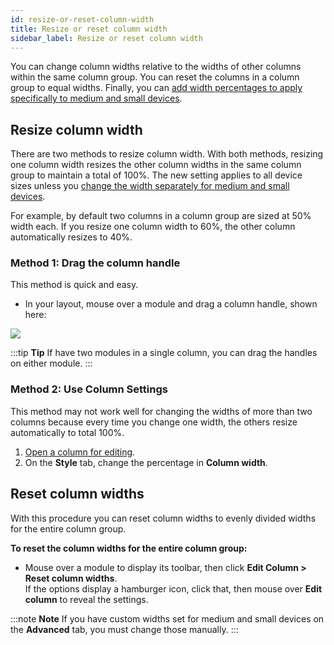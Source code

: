 ```yaml
---
id: resize-or-reset-column-width
title: Resize or reset column width
sidebar_label: Resize or reset column width
---
```


You can change column widths relative to the widths of other columns within the same column group. You can reset the columns in a column group to equal widths. Finally, you can [add width percentages to apply specifically to medium and small devices](/beaver-builder/layouts/columns/prevent-column-stacking-with-custom-widths.md).

## Resize column width

There are two methods to resize column width. With both methods, resizing one column width resizes the other column widths in the same column group to maintain a total of 100%. The new setting applies to all device sizes unless you [change the width separately for medium and small devices](/beaver-builder/layouts/columns/prevent-column-stacking-with-custom-widths.md).

For example, by default two columns in a column group are sized at 50% width each. If you resize one column width to 60%, the other column automatically resizes to 40%.

### Method 1: Drag the column handle

This method is quick and easy.

* In your layout, mouse over a module and drag a column handle, shown here:

![](/img/how-to-tips-resize-reset-col-width-1.jpg)

:::tip **Tip**
If have two modules in a single column, you can drag the handles on either module.
:::

### Method 2: Use Column Settings

This method may not work well for changing the widths of more than two columns because every time you change one width, the others resize automatically to total 100%. 

1. [Open a column for editing](/beaver-builder/layouts/columns/edit-a-column.md).
2. On the **Style** tab, change the percentage in **Column width**.

## Reset column widths

With this procedure you can reset column widths to evenly divided widths for
the entire column group.

**To reset the column widths for the entire column group:**

* Mouse over a module to display its toolbar, then click **Edit Column > Reset column widths**.  
If the options display a hamburger icon, click that, then mouse over **Edit column**  to reveal the  settings.

:::note **Note**
If you have custom widths set for medium and small devices on the **Advanced** tab, you must change those manually.
:::
